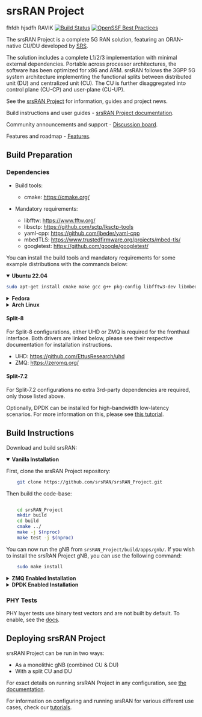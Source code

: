 srsRAN Project
==============
fhfdh
hjsdfh
RAVIK
[![Build Status](https://github.com/srsran/srsRAN_Project/actions/workflows/ccpp.yml/badge.svg?branch=main)](https://github.com/srsran/srsRAN_Project/actions/workflows/ccpp.yml)
[![OpenSSF Best Practices](https://www.bestpractices.dev/projects/7868/badge)](https://www.bestpractices.dev/projects/7868)

The srsRAN Project is a complete 5G RAN solution, featuring an ORAN-native CU/DU developed by [SRS](http://www.srs.io).

The solution includes a complete L1/2/3 implementation with minimal external dependencies. Portable across processor architectures, the software has been optimized for x86 and ARM. srsRAN follows the 3GPP 5G system architecture implementing the functional splits between distributed unit (DU) and centralized unit (CU). The CU is further disaggregated into control plane (CU-CP) and user-plane (CU-UP).

See the [srsRAN Project](https://www.srsran.com/) for information, guides and project news.

Build instructions and user guides - [srsRAN Project documentation](https://docs.srsran.com/projects/project).

Community announcements and support - [Discussion board](https://www.github.com/srsran/srsran_project/discussions).

Features and roadmap - [Features](https://docs.srsran.com/projects/project/en/latest/general/source/2_features_and_roadmap.html).

Build Preparation
-----------------

### Dependencies

* Build tools:
  * cmake:               <https://cmake.org/>
  
* Mandatory requirements:
  * libfftw:             <https://www.fftw.org/>
  * libsctp:             <https://github.com/sctp/lksctp-tools>
  * yaml-cpp:            <https://github.com/jbeder/yaml-cpp>
  * mbedTLS:             <https://www.trustedfirmware.org/projects/mbed-tls/>
  * googletest:          <https://github.com/google/googletest/>

You can install the build tools and mandatory requirements for some example distributions with the commands below:

<details open>
<summary><strong>Ubuntu 22.04</strong></summary>

```bash
sudo apt-get install cmake make gcc g++ pkg-config libfftw3-dev libmbedtls-dev libsctp-dev libyaml-cpp-dev libgtest-dev
```

</details>
<details>
<summary><strong>Fedora</strong></summary>

```bash
sudo yum install cmake make gcc gcc-c++ fftw-devel lksctp-tools-devel yaml-cpp-devel mbedtls-devel gtest-devel
```

</details>
<details>
<summary><strong>Arch Linux</strong></summary>

```bash
sudo pacman -S cmake make base-devel fftw mbedtls yaml-cpp lksctp-tools gtest
```

</details>

#### Split-8

For Split-8 configurations, either UHD or ZMQ is required for the fronthaul interface. Both drivers are linked below, please see their respective documentation for installation instructions.

* UHD:                 <https://github.com/EttusResearch/uhd>
* ZMQ:                 <https://zeromq.org/>

#### Split-7.2

For Split-7.2 configurations no extra 3rd-party dependencies are required, only those listed above.

Optionally, DPDK can be installed for high-bandwidth low-latency scenarios. For more information on this, please see [this tutorial](https://docs.srsran.com/projects/project/en/latest/tutorials/source/dpdk/source/index.html#).

Build Instructions
------------------

Download and build srsRAN:

<details open>
<summary><strong>Vanilla Installation</strong></summary>

First, clone the srsRAN Project repository:

```bash
    git clone https://github.com/srsRAN/srsRAN_Project.git
```

Then build the code-base:

```bash

    cd srsRAN_Project
    mkdir build
    cd build
    cmake ../ 
    make -j $(nproc)
    make test -j $(nproc)
```

You can now run the gNB from ``srsRAN_Project/build/apps/gnb/``. If you wish to install the srsRAN Project gNB, you can use the following command:

```bash
    sudo make install
```

</details>

<details>
<summary><strong>ZMQ Enabled Installation</strong></summary>

Once ZMQ has been installed you will need build of srsRAN Project with the correct flags to enable the use of ZMQ.

The following commands can be used to clone and build srsRAN Project from source. The relevant flags are added to the ``cmake`` command to enable the use of ZMQ:

```bash
git clone https://github.com/srsran/srsRAN_Project.git
cd srsRAN_Project
mkdir build
cd build
cmake ../ -DENABLE_EXPORT=ON -DENABLE_ZEROMQ=ON
make -j $(nproc)
make test -j $(nproc)
```

Pay extra attention to the cmake console output. Make sure you read the following line to ensure ZMQ has been correctly detected by srsRAN:

```bash
...
-- FINDING ZEROMQ.
-- Checking for module 'ZeroMQ'
--   No package 'ZeroMQ' found
-- Found libZEROMQ: /usr/local/include, /usr/local/lib/libzmq.so
...
```

</details>

<details>
<summary><strong>DPDK Enabled Installation</strong></summary>

Once DPDK has been installed and configured you will need to create a clean build of srsRAN Project to enable the use of DPDK.

If you have not done so already, download the code-base with the following command:

```bash
git clone https://github.com/srsRAN/srsRAN_Project.git
```

Then build the code-base, making sure to include the correct flags when running cmake:

```bash
cd srsRAN_Project
mkdir build
cd build
cmake ../ -DENABLE_DPDK=True -DASSERT_LEVEL=MINIMAL
make -j $(nproc)
make test -j $(nproc)
```

</details>

### PHY Tests

PHY layer tests use binary test vectors and are not built by default. To enable, see the [docs](https://docs.srsran.com/projects/project/en/latest/user_manuals/source/installation.html).

Deploying srsRAN Project
------------------------

srsRAN Project can be run in two ways:

* As a monolithic gNB (combined CU & DU)
* With a split CU and DU

For exact details on running srsRAN Project in any configuration, see [the documentation](https://docs.srsran.com/projects/project/en/latest/user_manuals/source/running.html).

For information on configuring and running srsRAN for various different use cases,  check our [tutorials](https://docs.srsran.com/projects/project/en/latest/tutorials/source/index.html).
